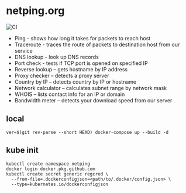 # netping.org

![CI](https://github.com/malferov/netping/workflows/CI/badge.svg)

- Ping - shows how long it takes for packets to reach host
- Traceroute - traces the route of packets to destination host from our service
- DNS lookup - look up DNS records
- Port check - tests if TCP port is opened on specified IP
- Reverse lookup – gets hostname by IP address
- Proxy checker – detects a proxy server
- Country by IP – detects country by IP or hostname
- Network calculator – calculates subnet range by network mask
- WHOIS – lists contact info for an IP or domain
- Bandwidth meter – detects your download speed from our server

## local
```
ver=$(git rev-parse --short HEAD) docker-compose up --build -d
```
## kube init
```
kubectl create namespace netping
docker login docker.pkg.github.com
kubectl create secret generic regcred \
  --from-file=.dockerconfigjson=<path/to/.docker/config.json> \
  --type=kubernetes.io/dockerconfigjson
```
